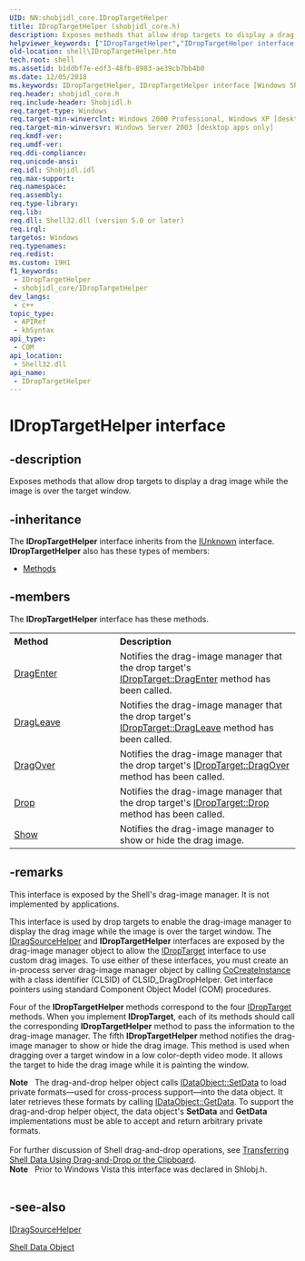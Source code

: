 ```yaml
---
UID: NN:shobjidl_core.IDropTargetHelper
title: IDropTargetHelper (shobjidl_core.h)
description: Exposes methods that allow drop targets to display a drag image while the image is over the target window.
helpviewer_keywords: ["IDropTargetHelper","IDropTargetHelper interface [Windows Shell]","IDropTargetHelper interface [Windows Shell]","described","_win32_IDropTargetHelper","shell.IDropTargetHelper","shobjidl_core/IDropTargetHelper"]
old-location: shell\IDropTargetHelper.htm
tech.root: shell
ms.assetid: b1ddbf7e-edf3-48fb-8983-ae39cb7bb4b0
ms.date: 12/05/2018
ms.keywords: IDropTargetHelper, IDropTargetHelper interface [Windows Shell], IDropTargetHelper interface [Windows Shell],described, _win32_IDropTargetHelper, shell.IDropTargetHelper, shobjidl_core/IDropTargetHelper
req.header: shobjidl_core.h
req.include-header: Shobjidl.h
req.target-type: Windows
req.target-min-winverclnt: Windows 2000 Professional, Windows XP [desktop apps only]
req.target-min-winversvr: Windows Server 2003 [desktop apps only]
req.kmdf-ver: 
req.umdf-ver: 
req.ddi-compliance: 
req.unicode-ansi: 
req.idl: Shobjidl.idl
req.max-support: 
req.namespace: 
req.assembly: 
req.type-library: 
req.lib: 
req.dll: Shell32.dll (version 5.0 or later)
req.irql: 
targetos: Windows
req.typenames: 
req.redist: 
ms.custom: 19H1
f1_keywords:
 - IDropTargetHelper
 - shobjidl_core/IDropTargetHelper
dev_langs:
 - c++
topic_type:
 - APIRef
 - kbSyntax
api_type:
 - COM
api_location:
 - Shell32.dll
api_name:
 - IDropTargetHelper
---
```


# IDropTargetHelper interface


## -description

Exposes methods that allow drop targets to display a drag image while the image is over the target window.

## -inheritance

The <b xmlns:loc="http://microsoft.com/wdcml/l10n">IDropTargetHelper</b> interface inherits from the <a href="https://docs.microsoft.com/windows/desktop/api/unknwn/nn-unknwn-iunknown">IUnknown</a> interface. <b>IDropTargetHelper</b> also has these types of members:
<ul>
<li><a href="https://docs.microsoft.com/">Methods</a></li>
</ul>

## -members

The <b>IDropTargetHelper</b> interface has these methods.
<table class="members" id="memberListMethods">
<tr>
<th align="left" width="37%">Method</th>
<th align="left" width="63%">Description</th>
</tr>
<tr data="declared;">
<td align="left" width="37%">
<a href="https://docs.microsoft.com/windows/desktop/api/shobjidl_core/nf-shobjidl_core-idroptargethelper-dragenter">DragEnter</a>
</td>
<td align="left" width="63%">
Notifies the drag-image manager that the drop target's <a href="https://docs.microsoft.com/windows/desktop/api/oleidl/nf-oleidl-idroptarget-dragenter">IDropTarget::DragEnter</a> method has been called.

</td>
</tr>
<tr data="declared;">
<td align="left" width="37%">
<a href="https://docs.microsoft.com/windows/desktop/api/shobjidl_core/nf-shobjidl_core-idroptargethelper-dragleave">DragLeave</a>
</td>
<td align="left" width="63%">
Notifies the drag-image manager that the drop target's <a href="https://docs.microsoft.com/windows/desktop/api/oleidl/nf-oleidl-idroptarget-dragleave">IDropTarget::DragLeave</a> method has been called.

</td>
</tr>
<tr data="declared;">
<td align="left" width="37%">
<a href="https://docs.microsoft.com/windows/desktop/api/shobjidl_core/nf-shobjidl_core-idroptargethelper-dragover">DragOver</a>
</td>
<td align="left" width="63%">
Notifies the drag-image manager that the drop target's <a href="https://docs.microsoft.com/windows/desktop/api/oleidl/nf-oleidl-idroptarget-dragover">IDropTarget::DragOver</a> method has been called.

</td>
</tr>
<tr data="declared;">
<td align="left" width="37%">
<a href="https://docs.microsoft.com/windows/desktop/api/shobjidl_core/nf-shobjidl_core-idroptargethelper-drop">Drop</a>
</td>
<td align="left" width="63%">
Notifies the drag-image manager that the drop target's <a href="https://docs.microsoft.com/windows/desktop/api/oleidl/nf-oleidl-idroptarget-drop">IDropTarget::Drop</a> method has been called.

</td>
</tr>
<tr data="declared;">
<td align="left" width="37%">
<a href="https://docs.microsoft.com/windows/desktop/api/shobjidl_core/nf-shobjidl_core-idroptargethelper-show">Show</a>
</td>
<td align="left" width="63%">
Notifies the drag-image manager to show or hide the drag image.

</td>
</tr>
</table>

## -remarks

This interface is exposed by the Shell's drag-image manager. It is not implemented by applications.

This interface is used by drop targets to enable the drag-image manager to display the drag image while the image is over the target window. The <a href="https://docs.microsoft.com/windows/desktop/api/shobjidl_core/nn-shobjidl_core-idragsourcehelper">IDragSourceHelper</a> and <b>IDropTargetHelper</b> interfaces are exposed by the drag-image manager object to allow the <a href="https://docs.microsoft.com/windows/desktop/api/oleidl/nn-oleidl-idroptarget">IDropTarget</a> interface to use custom drag images. To use either of these interfaces, you must create an in-process server drag-image manager object by calling <a href="https://docs.microsoft.com/windows/desktop/api/combaseapi/nf-combaseapi-cocreateinstance">CoCreateInstance</a> with a class identifier (CLSID) of CLSID_DragDropHelper. Get interface pointers using standard Component Object Model (COM) procedures.

Four of the <b>IDropTargetHelper</b> methods correspond to the four <a href="https://docs.microsoft.com/windows/desktop/api/oleidl/nn-oleidl-idroptarget">IDropTarget</a> methods. When you implement <b>IDropTarget</b>, each of its methods should call the corresponding <b>IDropTargetHelper</b> method to pass the information to the drag-image manager. The fifth <b>IDropTargetHelper</b> method notifies the drag-image manager to show or hide the drag image. This method is used when dragging over a target window in a low color-depth video mode. It allows the target to hide the drag image while it is painting the window.

<div class="alert"><b>Note</b>   The drag-and-drop helper object calls <a href="https://docs.microsoft.com/windows/desktop/api/objidl/nf-objidl-idataobject-setdata">IDataObject::SetData</a> to load private formats—used for cross-process support—into the data object. It later retrieves these formats by calling <a href="https://docs.microsoft.com/windows/desktop/api/objidl/nf-objidl-idataobject-getdata">IDataObject::GetData</a>. To support the drag-and-drop helper object, the data object's <b>SetData</b> and <b>GetData</b> implementations must be able to accept and return arbitrary private formats.</div>
<div> </div>
For further discussion of Shell drag-and-drop operations, see <a href="https://docs.microsoft.com/previous-versions/windows/desktop/legacy/bb776905(v=vs.85)">Transferring Shell Data Using Drag-and-Drop or the Clipboard</a>.

<div class="alert"><b>Note</b>   Prior to Windows Vista this interface was declared in Shlobj.h.</div>
<div> </div>

## -see-also

<a href="https://docs.microsoft.com/windows/desktop/api/shobjidl_core/nn-shobjidl_core-idragsourcehelper">IDragSourceHelper</a>



<a href="https://docs.microsoft.com/windows/desktop/shell/dataobject">Shell Data Object</a>

